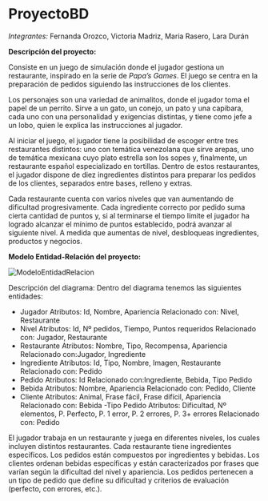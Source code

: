 # ProyectoBD
*Integrantes:* Fernanda Orozco, Victoria Madriz, Maria Rasero, Lara Durán
  
**Descripción del proyecto:**

Consiste en un juego de simulación donde el jugador gestiona un restaurante, inspirado en la serie de *Papa’s Games*. El juego se centra en la preparación de pedidos siguiendo las instrucciones de los clientes. 

Los personajes son una variedad de animalitos, donde el jugador toma el papel de un perrito. Sirve a un gato, un conejo, un pato y una capibara, cada uno con una personalidad y exigencias distintas, y tiene como jefe a un lobo, quien le explica las instrucciones al jugador. 

Al iniciar el juego, el jugador tiene la  posibilidad de escoger entre tres restaurantes distintos: uno con temática venezolana que sirve arepas, uno de temática mexicana cuyo plato estrella son los sopes y, finalmente, un restaurante español especializado en tortillas. Dentro de estos restaurantes, el jugador dispone de diez ingredientes distintos para preparar los pedidos de los clientes, separados entre bases, relleno y extras.

Cada restaurante cuenta con varios niveles que van aumentando de dificultad progresivamente. Cada ingrediente correcto por pedido suma cierta cantidad de puntos y, si al terminarse el tiempo límite el jugador ha logrado alcanzar el mínimo de puntos establecido, podrá avanzar al siguiente nivel. A medida que aumentas de nivel, desbloqueas ingredientes, productos y negocios.  

**Modelo Entidad-Relación del proyecto:**

![ModeloEntidadRelacion](https://github.com/user-attachments/assets/7525a12a-b58b-4dff-8005-76c730b6c465)

Descripción del diagrama:
Dentro del diagrama tenemos las siguientes entidades:
- Jugador
Atributos: Id, Nombre, Apariencia
Relacionado con: Nivel, Restaurante
- Nivel
Atributos: Id, Nº pedidos, Tiempo, Puntos requeridos
Relacionado con: Jugador, Restaurante
- Restaurante
Atributos: Nombre, Tipo, Recompensa, Apariencia
Relacionado con:Jugador, Ingrediente
- Ingrediente
Atributos: Id, Tipo, Nombre, Imagen, Restaurante
Relacionado con: Pedido
- Pedido
Atributos: Id
Relacionado con:Ingrediente, Bebida, Tipo Pedido
- Bebida
Atributos: Nombre, Apariencia
Relacionado con: Pedido, Cliente 
- Cliente
Atributos: Animal, Frase fácil, Frase difícil, Apariencia
Relacionado con: Bebida
-Tipo Pedido
Atributos: Dificultad, Nº elementos, P. Perfecto, P. 1 error, P. 2 errores, P. 3+ errores
Relacionado con: Pedido

El jugador trabaja en un restaurante y juega en diferentes niveles, los cuales incluyen distintos restaurantes. Cada restaurante tiene ingredientes específicos. Los pedidos están compuestos por ingredientes y bebidas. Los clientes ordenan bebidas específicas y están caracterizados por frases que varían según la dificultad del nivel y apariencia. Los pedidos pertenecen a un tipo de pedido que define su dificultad y criterios de evaluación (perfecto, con errores, etc.).


